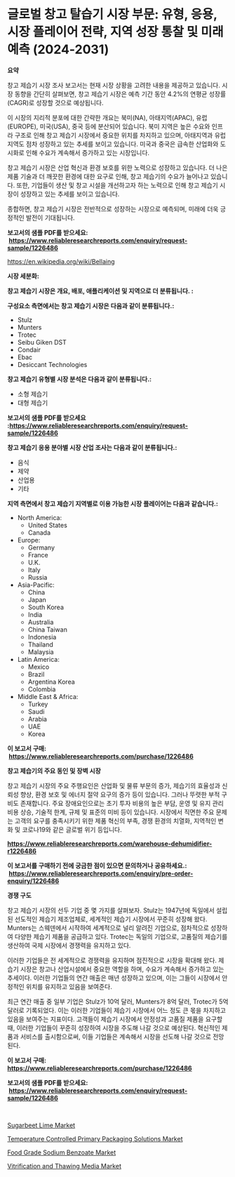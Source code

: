 <p><h1>글로벌 창고 탈습기 시장 부문: 유형, 응용, 시장 플레이어 전략, 지역 성장 통찰 및 미래 예측 (2024-2031)</h1></p><p><strong>요약</strong></p>
<p><p>창고 제습기 시장 조사 보고서는 현재 시장 상황을 고려한 내용을 제공하고 있습니다. 시장 동향을 간단히 살펴보면, 창고 제습기 시장은 예측 기간 동안 4.2%의 연평균 성장률(CAGR)로 성장할 것으로 예상됩니다. </p><p>이 시장의 지리적 분포에 대한 간략한 개요는 북미(NA), 아태지역(APAC), 유럽(EUROPE), 미국(USA), 중국 등에 분산되어 있습니다. 북미 지역은 높은 수요와 인프라 구조로 인해 창고 제습기 시장에서 중요한 위치를 차지하고 있으며, 아태지역과 유럽 지역도 점차 성장하고 있는 추세를 보이고 있습니다. 미국과 중국은 급속한 산업화와 도시화로 인해 수요가 계속해서 증가하고 있는 시장입니다.</p><p>창고 제습기 시장은 산업 혁신과 환경 보호를 위한 노력으로 성장하고 있습니다. 더 나은 제품 기술과 더 깨끗한 환경에 대한 요구로 인해, 창고 제습기의 수요가 늘어나고 있습니다. 또한, 기업들이 생산 및 창고 시설을 개선하고자 하는 노력으로 인해 창고 제습기 시장이 성장하고 있는 추세를 보이고 있습니다.</p><p>종합하면, 창고 제습기 시장은 전반적으로 성장하는 시장으로 예측되며, 미래에 더욱 긍정적인 발전이 기대됩니다.</p></p>
<p><strong>보고서의 샘플 PDF를 받으세요: &nbsp;<a href="https://www.reliableresearchreports.com/enquiry/request-sample/1226486">https://www.reliableresearchreports.com/enquiry/request-sample/1226486</a></strong></p>
<p><a href="https://en.wikipedia.org/wiki/Bellaing">https://en.wikipedia.org/wiki/Bellaing</a></p>
<p><strong>시장 세분화:</strong></p>
<p><strong> 창고 제습기 시장은 개요, 배포, 애플리케이션 및 지역으로 더 분류됩니다. :</strong></p>
<p><strong>구성요소 측면에서는 창고 제습기 시장은 다음과 같이 분류됩니다.:</strong></p>
<p><ul><li>Stulz</li><li>Munters</li><li>Trotec</li><li>Seibu Giken DST</li><li>Condair</li><li>Ebac</li><li>Desiccant Technologies</li></ul></p>
<p><strong> 창고 제습기 유형별 시장 분석은 다음과 같이 분류됩니다.:</strong></p>
<p><ul><li>소형 제습기</li><li>대형 제습기</li></ul></p>
<p><strong>보고서의 샘플 PDF를 받으세요 :<a href="https://www.reliableresearchreports.com/enquiry/request-sample/1226486">https://www.reliableresearchreports.com/enquiry/request-sample/1226486</a></strong></p>
<p><strong> 창고 제습기 응용 분야별 시장 산업 조사는 다음과 같이 분류됩니다.:</strong></p>
<p><ul><li>음식</li><li>제약</li><li>산업용</li><li>기타</li></ul></p>
<p><strong>지역 측면에서 창고 제습기 지역별로 이용 가능한 시장 플레이어는 다음과 같습니다.:</strong></p>
<p><ul>
    <li>
        North America:
        <ul>
            <li>United States</li>
            <li>Canada</li>
        </ul>
    </li>
    <li>
        Europe:
        <ul>
            <li>Germany</li>
            <li>France</li>
            <li>U.K.</li>
            <li>Italy</li>
            <li>Russia</li>
        </ul>
    </li>
    <li>
        Asia-Pacific:
        <ul>
            <li>China</li>
            <li>Japan</li>
            <li>South Korea</li>
            <li>India</li>
            <li>Australia</li>
            <li>China Taiwan</li>
            <li>Indonesia</li>
            <li>Thailand</li>
            <li>Malaysia</li>
        </ul>
    </li>
    <li>
        Latin America:
        <ul>
            <li>Mexico</li>
            <li>Brazil</li>
            <li>Argentina Korea</li>
            <li>Colombia</li>
        </ul>
    </li>
    <li>
        Middle East & Africa:
        <ul>
            <li>Turkey</li>
            <li>Saudi</li>
            <li>Arabia</li>
            <li>UAE</li>
            <li>Korea</li>
        </ul>
    </li>
    </ul></p>
<p><strong>이 보고서 구매: &nbsp;<a href="https://www.reliableresearchreports.com/purchase/1226486">https://www.reliableresearchreports.com/purchase/1226486</a></strong></p>
<p><strong>창고 제습기의 주요 동인 및 장벽 시장</strong></p>
<p><p>창고 제습기 시장의 주요 주행요인은 산업화 및 물류 부문의 증가, 제습기의 효율성과 신뢰성 향상, 환경 보호 및 에너지 절약 요구의 증가 등이 있습니다. 그러나 뚜렷한 부적 구비도 존재합니다. 주요 장애요인으로는 초기 투자 비용의 높은 부담, 운영 및 유지 관리 비용 상승, 기술적 한계, 규제 및 표준의 미비 등이 있습니다. 시장에서 직면한 주요 문제는 고객의 요구를 충족시키기 위한 제품 혁신의 부족, 경쟁 환경의 치열화, 지역적인 변화 및 코로나19와 같은 글로벌 위기 등입니다.</p></p>
<p><strong><a href="https://www.reliableresearchreports.com/warehouse-dehumidifier-r1226486">https://www.reliableresearchreports.com/warehouse-dehumidifier-r1226486</a></strong></p>
<p><strong>이 보고서를 구매하기 전에 궁금한 점이 있으면 문의하거나 공유하세요.: &nbsp;<a href="https://www.reliableresearchreports.com/enquiry/pre-order-enquiry/1226486">https://www.reliableresearchreports.com/enquiry/pre-order-enquiry/1226486</a></strong></p>
<p><strong>경쟁 구도</strong></p>
<p><p>창고 제습기 시장의 선두 기업 중 몇 가지를 살펴보자. Stulz는 1947년에 독일에서 설립된 선도적인 제습기 제조업체로, 세계적인 제습기 시장에서 꾸준히 성장해 왔다. Munters는 스웨덴에서 시작하여 세계적으로 널리 알려진 기업으로, 점차적으로 성장하여 다양한 제습기 제품을 공급하고 있다. Trotec는 독일의 기업으로, 고품질의 제습기를 생산하여 국제 시장에서 경쟁력을 유지하고 있다. </p><p>이러한 기업들은 전 세계적으로 경쟁력을 유지하며 점진적으로 시장을 확대해 왔다. 제습기 시장은 창고나 산업시설에서 중요한 역할을 하며, 수요가 계속해서 증가하고 있는 추세이다. 이러한 기업들의 연간 매출은 매년 성장하고 있으며, 이는 그들이 시장에서 안정적인 위치를 유지하고 있음을 보여준다.</p><p>최근 연간 매출 중 일부 기업은 Stulz가 10억 달러, Munters가 8억 달러, Trotec가 5억 달러로 기록되었다. 이는 이러한 기업들이 제습기 시장에서 어느 정도 큰 몫을 차지하고 있음을 보여주는 지표이다. 고객들이 제습기 시장에서 안정성과 고품질 제품을 요구할 때, 이러한 기업들이 꾸준히 성장하여 시장을 주도해 나갈 것으로 예상된다. 혁신적인 제품과 서비스를 출시함으로써, 이들 기업들은 계속해서 시장을 선도해 나갈 것으로 전망된다.</p></p>
<p><strong>이 보고서 구매: &nbsp; <a href="https://www.reliableresearchreports.com/purchase/1226486">https://www.reliableresearchreports.com/purchase/1226486</a></strong></p>
<p><strong>보고서의 샘플 PDF를 받으세요: &nbsp;<a href="https://www.reliableresearchreports.com/enquiry/request-sample/1226486">https://www.reliableresearchreports.com/enquiry/request-sample/1226486</a></strong><strong></strong></p>
<p>&nbsp;</p>
<p><p><a href="https://github.com/Airanohannonzb68e5pb53oc1/Market-Research-Report-List-3/blob/main/sugarbeet-lime-market.md">Sugarbeet Lime Market</a></p><p><a href="https://www.linkedin.com/pulse/global-temperature-controlled-primary-packaging-solutions-lfeme?trackingId=yhpH0btFMgCUaCLhMLrJqA%3D%3D">Temperature Controlled Primary Packaging Solutions Market</a></p><p><a href="https://github.com/DarrenSipes1990/Market-Research-Report-List-2/blob/main/food-grade-sodium-benzoate-market.md">Food Grade Sodium Benzoate Market</a></p><p><a href="https://www.linkedin.com/pulse/global-vitrification-thawing-media-market-product-type-application-mykxe?trackingId=4p8Q3rGRzKaQfKZdZxMNdA%3D%3D">Vitrification and Thawing Media Market</a></p></p>